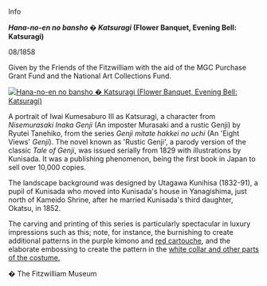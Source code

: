 Info

**_Hana-no-en no bansho � Katsuragi_ (Flower Banquet, Evening Bell: Katsuragi)**

08/1858

Given by the Friends of the Fitzwilliam with the aid of the MGC Purchase Grant Fund and the National Art Collections Fund.

[![Hana-no-en no bansho � Katsuragi (Flower Banquet, Evening Bell: Katsuragi)](P.73-1999_small.jpg)](KUN/kunp73.htm)

A portrait of Iwai Kumesaburo III as Katsuragi, a character from _Nisemurasaki Inaka Genji_ (An imposter Murasaki and a rustic Genji) by Ryutei Tanehiko, from the series _Genji mitate hakkei no uchi_ (An 'Eight Views' _Genji_). The novel known as 'Rustic Genji', a parody version of the classic _Tale of Genji_, was issued serially from 1829 with illustrations by Kunisada. It was a publishing phenomenon, being the first book in Japan to sell over 10,000 copies.

The landscape background was designed by Utagawa Kunihisa (1832-91), a pupil of Kunisada who moved into Kunisada's house in Yanagishima, just north of Kameido Shrine, after he married Kunisada's third daughter, Okatsu, in 1852.

The carving and printing of this series is particularly spectacular in luxury impressions such as this; note, for instance, the burnishing to create additional patterns in the purple kimono and [red cartouche](KUN/kunp73colllum.htm), and the elaborate embossing to create the pattern in the [white collar and other parts of the costume.](KUN/kunp73coldetail.htm)


� The Fitzwilliam Museum
